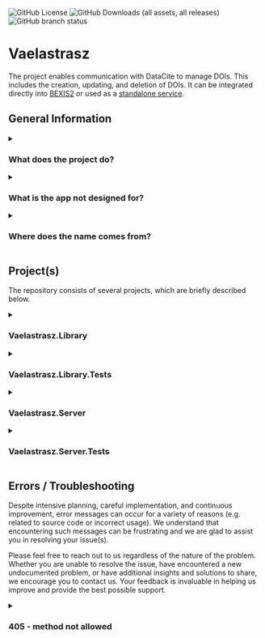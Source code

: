 ![GitHub License](https://img.shields.io/github/license/sventhiel/Vaelastrasz)
![GitHub Downloads (all assets, all releases)](https://img.shields.io/github/downloads/sventhiel/Vaelastrasz/total)
![GitHub branch status](https://img.shields.io/github/checks-status/sventhiel/Vaelastrasz/master)

# Vaelastrasz

The project enables communication with DataCite to manage DOIs. This includes the creation, updating, and deletion of DOIs. It can be integrated directly into [BEXIS2](https://github.com/BEXIS2/Core) or used as a [standalone service](https://github.com/sventhiel/Vaelastrasz/tree/master/Vaelastrasz.Server).

## General Information

<details>
<summary><h3>What does the project do?</h3></summary>

<!--
	Die Verwaltung von DOIs via DataCite's Webseite ist umständlich und zeitaufwändig. Hier setzt Vaelastrasz an und bietet eine einfache Möglichkeit, DOIs zu verwalten. Hierzu wird eine REST API bereitgestellt, die es ermöglicht, DOIs zu erstellen, zu aktualisieren und zu löschen. Diese API kann direkt in BEXIS2 integriert oder als Stand-Alone-Service genutzt werden. Dabei werden verschiedene Funktionen bereitgestellt, die eine einfache Verwaltung von DOIs ermöglichen. Die API ist so gestaltet, dass sie einfach zu bedienen ist und eine schnelle Integration in bestehende Systeme ermöglicht.
-->
* BEXIS2 und Stand-Alone
* DOI Workflow
* DataCite

</details>

<details>
<summary><h3>What is the app not designed for?</h3></summary>

<!-- 
  Neben der Integration in BEXIS2, bzw. Stand-Alone-Benutzung als Web-API-Applikation, gibt es keine bewussten bzw. konkreten Umsetzungen bzw. Nutzungsmöglichkeiten. Dies bedeutet nicht, dass Sie das Projekt/Implementierungen nicht ebenfalls in Ihrem Kontext nutzen können. Sofern Sie eine "netstandard2.0"-kompatible C#-Applikation/Bibliothek benutzen, spricht einer Integration aus technischer Perspektive nichts dagegen.
-->
  ...
</details>

<details>
<summary><h3>Where does the name comes from?</h3></summary>

<!--
  Vaelastrasz ist ein Name, der aus der Welt des beliebten Online-Spiels "World of Warcraft" stammt. In der Spielwelt ist Vaelastrasz ein roter Drache und gehört dem Drachenschwarm von Alexstrasza, der Lebensbinderin, an. Rote Drachen sind bekannt für ihre Rolle als Bewahrer des Lebens und der Natur. Vaelastrasz tritt in der Raid-Instanz "Blackwing Lair" auf, wo er als mächtiger Bossgegner den Spielern gegenübersteht.

  In der Handlung von "World of Warcraft" wurde Vaelastrasz von Nefarian, einem bösen schwarzen Drachen, korrumpiert und gezwungen, gegen seinen Willen zu kämpfen. Dies führt zu einer tragischen Situation, in der Vaelastrasz seinem Dilemma bewusst ist, aber gezwungen ist, gegen die Helden zu kämpfen, die er eigentlich unterstützt. Der Name "Vaelastrasz" selbst ist eine fiktive Kreation, typisch für Fantasy-Elemente und ohne spezifische Bedeutung außerhalb der Spiel- und Lore-Konstrukte von "World of Warcraft".
-->
</details>

## Project(s)

The repository consists of several projects, which are briefly described below.

<details>
<summary><h3>Vaelastrasz.Library</h3></summary>
 This project contains core functionalities of the DataCite workflow(s) that are used by both the Vaelastrasz.Server and corresponding BEXIS2 instance(s).
 It includes entities, models, schemas and services to manage all relevant information necessary for the DataCite workflow(s) - i.e. accounts, users, placeholders and DOIs.
</details>

<details>
<summary><h3>Vaelastrasz.Library.Tests</h3></summary>
  * Tests für Funktionen der Bibliothek
</details>

<details>
<summary><h3>Vaelastrasz.Server</h3></summary>
  * ReST API für die Kommunikation mit DataCite
  * Weitere Funktionen (Schema, Namensauflösung von Personen,...)
  * Exceptionless
  * Swagger
  * Serilog
  * LiteDB
</details>

<details>
<summary><h3>Vaelastrasz.Server.Tests</h3></summary>
  * Tests für Funktionen des Servers - limitiert, da keine Integrationstests
</details>

## Errors / Troubleshooting

Despite intensive planning, careful implementation, and continuous improvement, error messages can occur for a variety of reasons (e.g. related to source code or incorrect usage). We understand that encountering such messages can be frustrating and we are glad to assist you in resolving your issue(s).

Please feel free to reach out to us regardless of the nature of the problem. Whether you are unable to resolve the issue, have encountered a new undocumented problem, or have additional insights and solutions to share, we encourage you to contact us. Your feedback is invaluable in helping us improve and provide the best possible support.

<details>
<summary><h3>405 - method not allowed</h3></summary>
  Check out the host of the used account.
</details>
